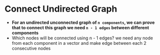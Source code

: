 # Connect Undirected Graph
- **For an undirected unconnected graph of `n components`, we can prove that to connect this graph we need `n - 1 edges` between different components**
- Which nodes will be connected using n - 1 edges? we need any node from each component in a vector and make edge between each 2 consecutive nodes
